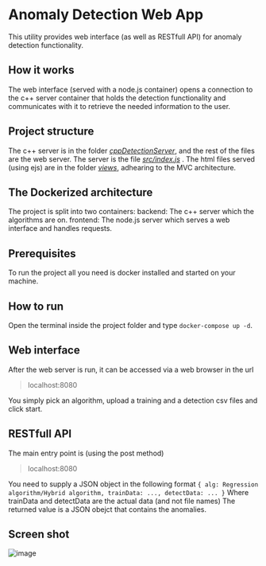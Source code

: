 # Anomaly Detection Web App
This utility provides web interface (as well as RESTfull API) for anomaly detection functionality.

## How it works
The web interface (served with a node.js container) opens a connection to the c++ server container that holds the detection functionality and communicates with it to retrieve the needed information to the user.

## Project structure
The c++ server is in the folder *<u>cppDetectionServer</u>*, and the rest of the files are the web server.  The server is the file *<u>src/index.js</u>* . The html files served (using ejs) are in the folder *<u>views</u>*, adhearing to the MVC architecture.

## The Dockerized architecture
The project is split into two containers:
    backend: The c++ server which the algorithms are on.
    frontend: The node.js server which serves a web interface and handles requests.

## Prerequisites
To run the project all you need is docker installed and started on your machine.

## How to run
Open the terminal inside the project folder and type `docker-compose up -d`.

## Web interface
After the web server is run, it can be accessed via a web browser in the url
> localhost:8080

You simply pick an algorithm, upload a training and a detection csv files and click start.

## RESTfull API
The main entry point is (using the post method)
> localhost:8080

You need to supply a JSON object in the following format
`{
       alg: Regression algorithm/Hybrid algorithm,
       trainData: ...,
       detectData: ...
  }`
  Where trainData and detectData are the actual data (and not file names)
  The returned value is a JSON obejct that contains the anomalies.
  
## Screen shot
![image](https://user-images.githubusercontent.com/56509308/120115595-0a29e780-c18d-11eb-8b0c-d37a9f46c394.png)


